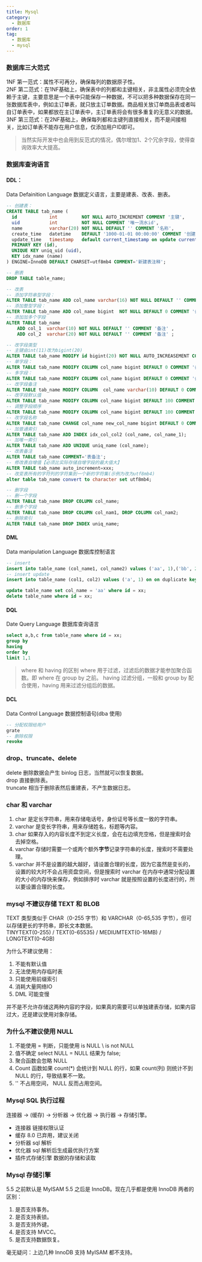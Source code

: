 ```yaml
---
title: Mysql
category:
  - 数据库
order: 1
tag:
  - 数据库
  - mysql
---
```


### 数据库三大范式
1NF 第一范式：属性不可再分，确保每列的数据原子性。  
2NF 第二范式：在1NF基础上，确保表中的列都和主键相关，非主属性必须完全依赖于主键，主要意思是一个表中只能保存一种数据，不可以把多种数据保存在同一张数据库表中，例如主订单表，就只放主订单数据。商品相关放订单商品表或者叫自订单表中，如果都放在主订单表中，主订单表将会有很多重复的无意义的数据。  
3NF 第三范式：在2NF基础上，确保每列都和主键列直接相关，而不是间接相关，比如订单表不能存在用户信息，仅添加用户ID即可。  
>当然实际开发中也会用到反范式的情况，偶尔增加1、2个冗余字段，使得查询效率大大提高。

### 数据库查询语言
#### DDL：
Data Defainition Language 数据定义语言，主要是建表、改表、删表。
```sql
-- 创建表：
CREATE TABLE tab_name (
  id     		int         NOT NULL AUTO_INCREMENT COMMENT '主键',
  uid 			int         NOT NULL COMMENT '唯一流水id',
  name			varchar(20) NOT NULL DEFAULT '' COMMENT '名称',
  create_time	datetime    DEFAULT '1000-01-01 00:00:00' COMMENT '创建时间',
  update_time 	timestamp   default current_timestamp on update current_timestamp COMMENT '更新时间(会自动更新，不需要刻意程序更新)',
  PRIMARY KEY (id),
  UNIQUE KEY uniq_uid (uid),
  KEY idx_name (name)
) ENGINE=InnoDB DEFAULT CHARSET=utf8mb4 COMMENT='新建表注释';

-- 删表
DROP TABLE table_name;

-- 改表
-- 添加字符串型字段：
ALTER TABLE tab_name ADD col_name varchar(16) NOT NULL DEFAULT '' COMMENT '备注' AFTER  had_col_name;
-- 添加整型字段：
ALTER TABLE tab_name ADD col_name bigint  NOT NULL DEFAULT 0 COMMENT '备注' AFTER  had_col_name;
-- 添加加多个字段
ALTER TABLE tab_name 
	ADD col_1  varchar(10) NOT NULL DEFAULT '' COMMENT '备注' ,
	ADD col_2  varchar(20) NOT NULL DEFAULT '' COMMENT '备注' ;

-- 改字段类型
-- 主键由int(11)改为bigint(20)
ALTER TABLE tab_name MODIFY id bigint(20) NOT NULL AUTO_INCREASEMENT COMMENT '主键';
-- 单字段：
ALTER TABLE tab_name MODIFY COLUMN col_name bigint DEFAULT 0 COMMENT '备注';
-- 多字段：
ALTER TABLE tab_name MODIFY COLUMN col_name bigint DEFAULT 0 COMMENT '备注', MODIFY COLUMN col_name_1 bigint DEFAULT 0 COMMENT '备注';
-- 改字段备注
ALTER TABLE tab_name MODIFY COLUMN  col_name varchar(10) DEFAULT 0 COMMENT '改备注';
-- 改字段默认值
ALTER TABLE tab_name MODIFY COLUMN col_name bigint DEFAULT 100 COMMENT '备注';
-- 调整字段顺序
ALTER TABLE tab_name MODIFY COLUMN col_name bigint DEFAULT 100 COMMENT '备注' after other_col_name;
-- 改字段名称
ALTER TABLE tab_name CHANGE col_name new_col_name bigint DEFAULT 0 COMMENT '备注';
-- 加普通索引
ALTER TABLE tab_name ADD INDEX idx_col_col2 (col_name, col_name_1);
-- 加唯一索引
ALTER TABLE tab_name ADD UNIQUE uniq_name (col_name);
-- 改表备注
ALTER TABLE tab_name COMMENT='表备注';
-- 修改表自增值【必须比实际存储自增字段的最大值大】
ALTER TABLE tab_name auto_increment=xxx;
-- 改变表所有的字符列的字符集到一个新的字符集(示例为改为utf8mb4)
alter table tab_name convert to character set utf8mb4;

-- 删字段
-- 删一个字段
ALTER TABLE tab_name DROP COLUMN col_name;
-- 删多个字段
ALTER TABLE tab_name DROP COLUMN col_nam1, DROP COLUMN col_nam2;
-- 删除索引
ALTER TABLE tab_name DROP INDEX uniq_name;
```


#### DML
Data manipulation Language 数据库控制语言
```sql
-- insert
insert into table_name (col_name1, col_name2) values ('aa', 1),('bb', 2),('cc', 3);
-- insert update 
insert into table_name (col1, col2) values ('a', 1) on on duplicate key update col1 = values(col1), col2 = values(col2);

update table_name set col_name = 'aa' where id = xx;
delete table_name where id = xx;
```
#### DQL
Date Query Language 数据库查询语言
```sql
select a,b,c from table_name where id = xx;
group by 
having 
order by 
limit 1,1
```
> where 和 having 的区别
where 用于过滤，过滤后的数据才能参加聚合函数。即 where 在 group by 之前。
having 过滤分组，一般和 group by 配合使用，having 用来过滤分组后的数据。

#### DCL
Data Control Language 数据控制语句(dba 使用)
```sql
-- 分配权限给用户
grate 
-- 删除权限
revoke
```

### drop、truncate、delete 
delete 删除数据会产生 binlog 日志，当然就可以恢复数据。  
drop 直接删除表。  
truncate 相当于删除表然后重建表，不产生数据日志。  

### char 和 varchar 
1. char 是定长字符串，用来存储电话号，身份证号等长度一致的字符串。
2. varchar 是变长字符串，用来存储姓名，标题等内容。
3. char 如果存入的内容长度不到定义长度，会在右边填充空格，但是搜索时会去掉空格。
4. varchar 存储时需要一个或两个额外**字节**记录字符串的长度，搜索时不需要处理。
5. varchar 并不是设置的越大越好，请设置合理的长度，因为它虽然是变长的，设置的较大时不会占用资盘空间，但是搜索时 varchar 在内存中通常分配设置的大小的内存快来保存，例如排序时 varchar 就是按照设置的长度进行的，所以要设置合理的长度。

### mysql 不建议存储 TEXT 和 BLOB
TEXT 类型类似于 CHAR（0-255 字节）和 VARCHAR（0-65,535 字节），但可以存储更长的字符串，即长文本数据。  
TINYTEXT(0-255) / TEXT(0-65535)  / MEDIUMTEXT(0-16MB) / LONGTEXT(0-4GB)  

为什么不建议使用：
1. 不能有默认值
2. 无法使用内存临时表
3. 只能使用前缀索引
4. 消耗大量网络IO
5. DML 可能变慢

并不是不允许存储这两种内容的字段，如果真的需要可以单独建表存储，如果内容过大，还是建议使用对象存储。

### 为什么不建议使用 NULL
1. 不能使用 = 判断，只能使用 is NULL \ is not NULL  
2. 值不确定 select NULL = NULL 结果为 false;
3. 聚合函数会忽略 NULL
4. Count 函数如果 count(*) 会统计到 NULL 的行，如果 count(列) 则统计不到 NULL 的行，导致结果不一致。
5. '' 不占用空间， NULL 反而占用空间。

### Mysql SQL 执行过程
连接器 -> (缓存) -> 分析器 -> 优化器 -> 执行器 -> 存储引擎。
- 连接器 链接权限认证
- 缓存 8.0 已弃用，建议关闭
- 分析器 sql 解析
- 优化器 sql 解析后生成最优执行方案
- 插件式存储引擎 数据的存储和读取

### Mysql 存储引擎
5.5 之前默认是 MyISAM 5.5 之后是 InnoDB。现在几乎都是使用 InnoDB
两者的区别：
1. 是否支持事务。
2. 是否支持表锁。
3. 是否支持外键。
4. 是否支持 MVCC。
5. 是否支持数据恢复。  

毫无疑问：上边几种 InnoDB 支持 MyISAM 都不支持。